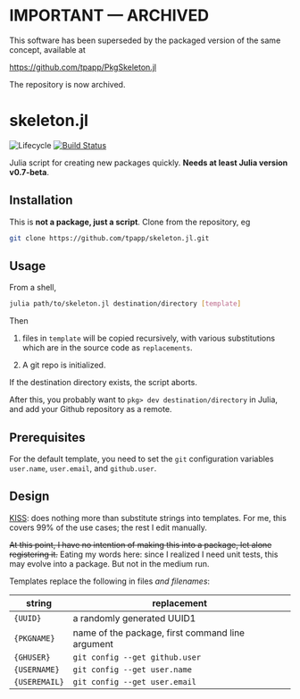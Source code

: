 # IMPORTANT — ARCHIVED

This software has been superseded by the packaged version of the same concept, available at

https://github.com/tpapp/PkgSkeleton.jl

The repository is now archived.

# skeleton.jl

![Lifecycle](https://img.shields.io/badge/lifecycle-archived-red.svg)
[![Build Status](https://travis-ci.org/tpapp/skeleton.jl.svg?branch=master)](https://travis-ci.org/tpapp/skeleton.jl)

Julia script for creating new packages quickly. **Needs at least Julia version v0.7-beta**.

## Installation

This is **not a package, just a script**. Clone from the repository, eg

```sh
git clone https://github.com/tpapp/skeleton.jl.git
```

## Usage

From a shell,

```sh
julia path/to/skeleton.jl destination/directory [template]
```

Then

1. files in `template` will be copied recursively, with various substitutions which are in the source code as `replacements`.

2. A git repo is initialized.

If the destination directory exists, the script aborts.

After this, you probably want to `pkg> dev destination/directory` in Julia, and add your Github repository as a remote.

## Prerequisites

For the default template, you need to set the `git` configuration variables `user.name`, `user.email`, and `github.user`.

## Design

[KISS](https://en.wikipedia.org/wiki/KISS_principle): does nothing more than substitute strings into templates. For me, this covers 99% of the use cases; the rest I edit manually.

~~At this point, I have no intention of making this into a package, let alone registering it.~~ Eating my words here: since I realized I need unit tests, this may evolve into a package. But not in the medium run.

Templates replace the following in files *and filenames*:

| string        | replacement                                      |
|---------------|--------------------------------------------------|
| `{UUID}`      | a randomly generated UUID1                       |
| `{PKGNAME}`   | name of the package, first command line argument |
| `{GHUSER}`    | `git config --get github.user`                   |
| `{USERNAME}`  | `git config --get user.name`                     |
| `{USEREMAIL}` | `git config --get user.email`                    |
